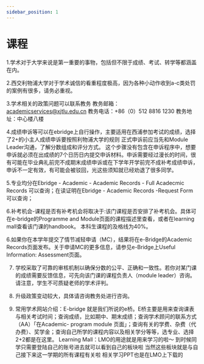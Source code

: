 ```yaml
---
sidebar_position: 1
---
```


# 课程
1.学术对于大学来说是第一重要的事物，包括但不限于成绩、考试、转学等都涵盖在内。

2.西交利物浦大学对于学术诚信的看重程度极高，因为各种小动作收到a-c类处罚的案例有很多，请务必重视。

3.学术相关的政策问题可以联系教务
教务邮箱：academicservices@xjtlu.edu.cn
教务电话：+86（0）512 8816 1230
教务地址：中心楼八楼

4.成绩申诉等可以在ebridge上自行操作，主要适用在西浦参加考试的成绩，选择了2+的小主人成绩申诉要按照利物浦大学的规则
正式申诉前应当先和Module Leader沟通，了解分数组成和评分方式。
这个步骤没有包含在申诉程序中，想要申诉就必须在出成绩的7个日历日内提交申诉材料。申诉需要经过漫长的时间，很有可能在毕业典礼前完不成期末成绩申诉或在下学年开学前完不成补考成绩申诉，申诉不一定有效，有可能会被驳回，光这些须知就已经劝退了很多同学。

5.专业均分在Ebridge - Academic - Academic Records - Full Acadecmic Records 可以查询；在读证明在Ebridge - Academic Records -Request Form可以查询；

6.补考机会-课程是否有补考机会将取决于:该门课程是否安排了补考机会。具体可在e-bridge的Programme and Module页面的课程描述里查看，或者在learning mall查看该门课的handbook。
本科生课程的及格线为40%。

6.如果你在本学年提交了情节减轻申请（MC），结果将在e-Bridge的Academic Records页面发布。关于申请MC的更多信息，请参见e-Bridge上Useful Information: Assessment页面。

7. 学校采取了可靠的审核机制以确保分数的公平、正确和一致性。若你对某门课的成绩需要反馈信息，可先向该门课的课程负责人（module leader）咨询。请注意，学生不可质疑老师的学术评判。

8.	升级政策变动较大，具体请咨询教务处进行咨询。

9.	常用学术网站介绍：E-bridge 就是我们所说的e桥。E桥主要是用来查询课表与相关考试时间；查询成绩，比如期中、期末成绩；查询学术顾问的联系方式（AA）「在Academic- program module 页面」；查询有关的学费、杂费（代办费）、奖学金；查询自己所学的课程内容以及相关学分等等，选专业、选择2+2都是在这里。
      Learning Mall：LMO的用途就是用来学习的啦～
      到时候同学只需要登陆自己的账号进去就可以看到自己的板块啦
      当然这些板块就是与自己接下来这一学期的所有课程有关啦
      相关学习PPT也是在LMO上下载的
